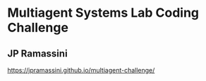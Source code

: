 # Multiagent Systems Lab Coding Challenge

## JP Ramassini

https://jpramassini.github.io/multiagent-challenge/
